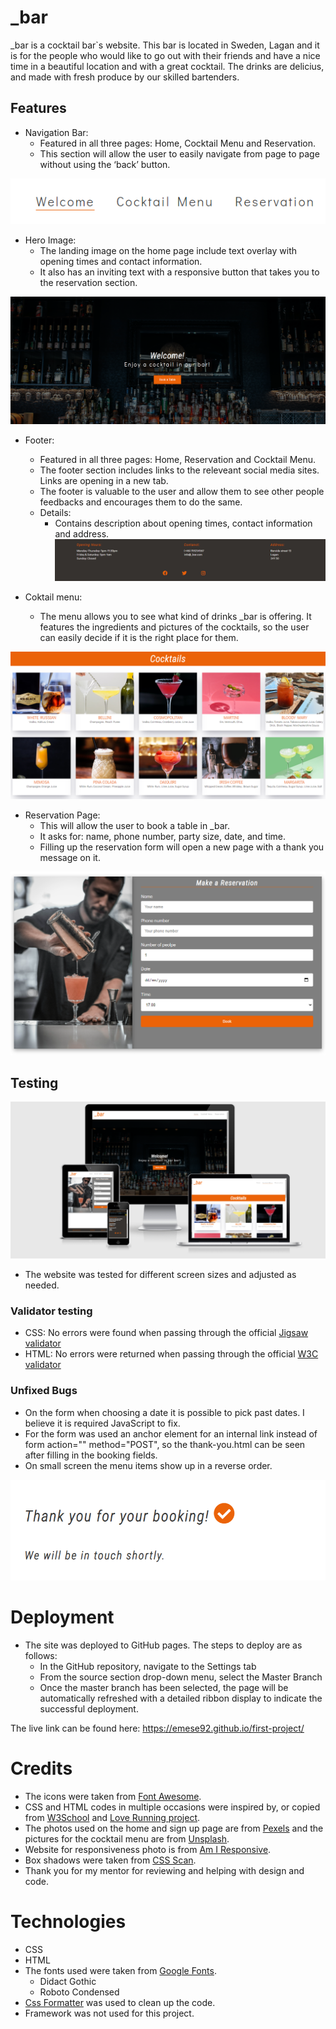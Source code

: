 # _bar
_bar is a cocktail bar`s website. This bar is located in Sweden, Lagan and it is for the people who would like to go out with their friends and have a nice time in a beautiful location and with a great cocktail. The drinks are delicius, and made with fresh produce by our skilled bartenders.



## Features
 * Navigation Bar: 
    - Featured in all three pages: Home, Cocktail Menu and Reservation.
    - This section will allow the user to easily navigate from page to page without using the ‘back’ button.

![Navigation](/assets/images/navigation.png)

 * Hero Image:
    - The landing image on the home page include text overlay with opening times and contact information.
    - It also has an inviting text with a responsive button that takes you to the reservation section. 

![Hero Image](/assets/images/hero-image.png)
    
 * Footer:
    - Featured in all three pages: Home, Reservation and Cocktail Menu.
    - The footer section includes links to the releveant social media sites. Links are opening in a new tab.
    - The footer is valuable to the user and allow them to see other people feedbacks and encourages them to do the same.
    - Details:
       - Contains description about opening times, contact information and address.
![Footer](/assets/images/footer.png)
    
 * Coktail menu:
    - The menu allows you to see what kind of drinks _bar is offering. It features the ingredients and pictures of the cocktails, so the user can easily decide if it is the right place for them.

![Coktail menu](/assets/images/cocktail.png)
    
 * Reservation Page:
    - This will allow the user to book a table in _bar.
    - It asks for: name, phone number, party size, date, and time.
    - Filling up the reservation form will open a new page with a thank you message on it.

![Reservation](/assets/images/reserv.png)

## Testing

![Site responsiveness](/assets/images/responsive1.png)
   - The website was tested for different screen sizes and adjusted as needed.

 ### Validator testing
 * CSS: No errors were found when passing through the official [Jigsaw  validator](https://jigsaw.w3.org/css-validator/validator?uri=https%3A%2F%2Femese92.github.io%2Ffirst-project%2Fform.html&profile=css3svg&usermedium=all&warning=1&vextwarning=&lang=sv)
 * HTML: No errors were returned when passing through the official [W3C validator](https://validator.w3.org/nu/?doc=https%3A%2F%2Femese92.github.io%2Ffirst-project%2Findex.html)


 ### Unfixed Bugs
 * On the form when choosing a date it is possible to pick past dates. I believe it is required JavaScript to fix.
 * For the form was used an anchor element for an internal link instead of form action="" method="POST", so the thank-you.html can be seen after filling in the booking fields.
 * On small screen the menu items show up in a reverse order.

![thank-you](/assets/images/thankyou.png)

# Deployment
   * The site was deployed to GitHub pages. The steps to deploy are as follows:
      - In the GitHub repository, navigate to the Settings tab
      - From the source section drop-down menu, select the Master Branch
      - Once the master branch has been selected, the page will be automatically refreshed with a detailed ribbon display to indicate the successful deployment.

The live link can be found here: https://emese92.github.io/first-project/

# Credits
- The icons were taken from [Font Awesome](https://fontawesome.com/v5.15/icons/check-circle?style=solid).
- CSS and HTML codes in multiple occasions were inspired by, or copied from [W3School](https://www.w3schools.com/css/default.asp) and [Love Running project](https://github.com/Emese92/love-running.git).
- The photos used on the home and sign up page are from [Pexels](https://www.pexels.com/sv-se/) and the pictures for the cocktail menu are from [Unsplash](https://unsplash.com/).
- Website for responsiveness photo is from [Am I Responsive](http://ami.responsivedesign.is/#).
- Box shadows were taken from [CSS Scan](https://getcssscan.com/css-box-shadow-examples).
- Thank you for my mentor for reviewing and helping with design and code.

# Technologies
- CSS
- HTML
- The fonts used were taken from [Google Fonts](https://fonts.google.com/).
   - Didact Gothic
   - Roboto Condensed
- [Css Formatter](https://webformatter.com/css) was used to clean up the code.
- Framework was not used for this project.